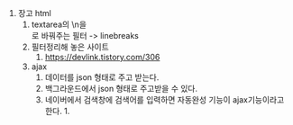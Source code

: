 1. 장고 html
   1. textarea의 \n을 </br> 로 바꿔주는 필터 -> linebreaks 
   2. 필터정리해 놓은 사이트
      1. https://devlink.tistory.com/306
   3. ajax
      1. 데이터를 json 형태로 주고 받는다.
      2. 백그라운드에서 json 형태로 주고받을 수 있다.
      3. 네이버에서 검색창에 검색어를 입력하면 자동완성 기능이 ajax기능이라고 한다.
         1. 
